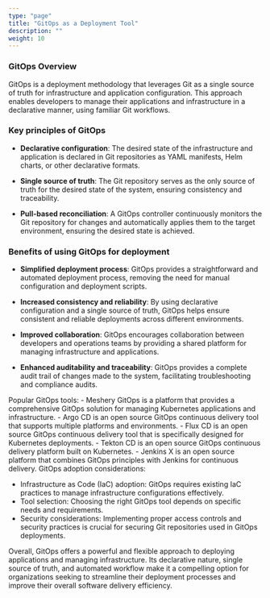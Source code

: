 ```yaml
---
type: "page"
title: "GitOps as a Deployment Tool"
description: ""
weight: 10
---
```


### GitOps Overview

GitOps is a deployment methodology that leverages Git as a single source of truth for infrastructure and application configuration. This approach enables developers to manage their applications and infrastructure in a declarative manner, using familiar Git workflows.

### Key principles of GitOps

- **Declarative configuration**: The desired state of the infrastructure and application is declared in Git repositories as YAML manifests, Helm charts, or other declarative formats.

- **Single source of truth**: The Git repository serves as the only source of truth for the desired state of the system, ensuring consistency and traceability.

- **Pull-based reconciliation**: A GitOps controller continuously monitors the Git repository for changes and automatically applies them to the target environment, ensuring the desired state is achieved.

### Benefits of using GitOps for deployment

- **Simplified deployment process**: GitOps provides a straightforward and automated deployment process, removing the need for manual configuration and deployment scripts.

- **Increased consistency and reliability**: By using declarative configuration and a single source of truth, GitOps helps ensure consistent and reliable deployments across different environments.

- **Improved collaboration**: GitOps encourages collaboration between developers and operations teams by providing a shared platform for managing infrastructure and applications.

- **Enhanced auditability and traceability**: GitOps provides a complete audit trail of changes made to the system, facilitating troubleshooting and compliance audits.

Popular GitOps tools:
    - Meshery GitOps is a platform that provides a comprehensive GitOps solution for managing Kubernetes applications and infrastructure.
    - Argo CD is an open source GitOps continuous delivery tool that supports multiple platforms and environments.
    - Flux CD is an open source GitOps continuous delivery tool that is specifically designed for Kubernetes deployments.
    - Tekton CD is an open source GitOps continuous delivery platform built on Kubernetes.
    - Jenkins X is an open source platform that combines GitOps principles with Jenkins for continuous delivery.
GitOps adoption considerations:

- Infrastructure as Code (IaC) adoption: GitOps requires existing IaC practices to manage infrastructure configurations effectively.
- Tool selection: Choosing the right GitOps tool depends on specific needs and requirements.
- Security considerations: Implementing proper access controls and security practices is crucial for securing Git repositories used in GitOps deployments.

Overall, GitOps offers a powerful and flexible approach to deploying applications and managing infrastructure. Its declarative nature, single source of truth, and automated workflow make it a compelling option for organizations seeking to streamline their deployment processes and improve their overall software delivery efficiency.
